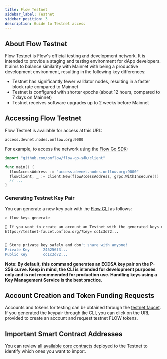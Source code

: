 ```yaml
---
title: Flow Testnet
sidebar_label: Testnet
sidebar_position: 3
description: Guide to Testnet access
---
```


## About Flow Testnet

Flow Testnet is Flow's official testing and development network. It is intended to provide a staging and testing environment for dApp developers.
It aims to balance similarity with Mainnet with being a productive development environment, resulting in the following key differences:

- Testnet has significantly fewer validator nodes, resulting in a faster block rate compared to Mainnet
- Testnet is configured with shorter epochs (about 12 hours, compared to 7 days on Mainnet)
- Testnet receives software upgrades up to 2 weeks before Mainnet

## Accessing Flow Testnet

Flow Testnet is available for access at this URL:

```
access.devnet.nodes.onflow.org:9000
```

For example, to access the network using the [Flow Go SDK](https://github.com/onflow/flow-go-sdk):

```go
import "github.com/onflow/flow-go-sdk/client"

func main() {
  flowAccessAddress := "access.devnet.nodes.onflow.org:9000"
  flowClient, _ := client.New(flowAccessAddress, grpc.WithInsecure())
  // ...
}
```

### Generating Testnet Key Pair

You can generate a new key pair with the [Flow CLI](https://github.com/onflow/flow-cli) as follows:

```sh
> flow keys generate

🙏 If you want to create an account on Testnet with the generated keys use this link:
https://testnet-faucet.onflow.org/?key= cc1c3d72...


🔴️ Store private key safely and don't share with anyone!
Private Key      246256f3...
Public Key       cc1c3d72...
```

**Note: By default, this command generates an ECDSA key pair on the P-256 curve. Keep in mind, the CLI is intended for development purposes only and is not recommended for production use. Handling keys using a Key Management Service is the best practice.**

## Account Creation and Token Funding Requests

Accounts and tokens for testing can be obtained through the [testnet faucet](https://testnet-faucet.onflow.org/). If you generated the keypair through the CLI, you can click on the URL provided to create an account and request testnet FLOW tokens.

## Important Smart Contract Addresses

You can review [all available core contracts](../../build/core-contracts/index.md) deployed to the Testnet to identify which ones you want to import.
